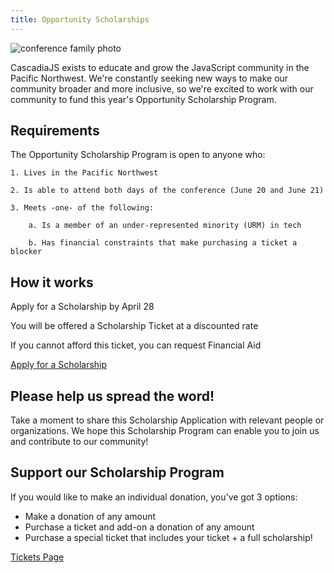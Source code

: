 ```yaml
---
title: Opportunity Scholarships
---
```

![conference family photo](/_public/images/past/cjs19-family-photo.jpg)

CascadiaJS exists to educate and grow the JavaScript community in the Pacific Northwest. We're constantly seeking new ways to make our community broader and more inclusive, so we're excited to work with our community to fund this year's Opportunity Scholarship Program.

## Requirements

The Opportunity Scholarship Program is open to anyone who:

```
1. Lives in the Pacific Northwest

2. Is able to attend both days of the conference (June 20 and June 21)

3. Meets -one- of the following:

    a. Is a member of an under-represented minority (URM) in tech

    b. Has financial constraints that make purchasing a ticket a blocker
```

## How it works

<i class="fas fa-pen-field"></i> Apply for a Scholarship by <span class="highlight warning">April 28</span>

<i class="fas fa-ticket-alt"></i> You will be offered a Scholarship Ticket at a discounted rate

<i class="fas fa-heart"></i> If you cannot afford this ticket, you can request Financial Aid

<div class="cta"><a target="_blank" href="https://airtable.com/appYEQ4JXnRFkHgNQ/shr3HOuBxfT1JQt6A">Apply for a Scholarship</a></div>

## Please help us spread the word!

Take a moment to share this Scholarship Application with relevant people or organizations. We hope this Scholarship Program can enable you to join us and contribute to our community!

## Support our Scholarship Program

If you would like to make an individual donation, you've got 3 options:

* Make a donation of any amount
* Purchase a ticket and add-on a donation of any amount
* Purchase a special ticket that includes your ticket + a full scholarship!

<div class="cta secondary"><a href="/2024/tickets">Tickets Page</a></div>
